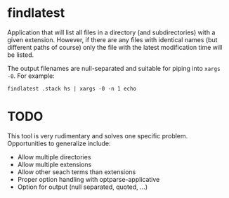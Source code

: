 # findlatest

Application that will list all files in a directory (and subdirectories)
with a given extension. However, if there are any files with identical
names (but different paths of course) only the file with the latest
modification time will be listed.

The output filenames are null-separated and suitable for piping
into `xargs -0`.  For example:

    findlatest .stack hs | xargs -0 -n 1 echo


# TODO

This tool is very rudimentary and solves one specific problem.
Opportunities to generalize include:

- Allow multiple directories
- Allow multiple extensions
- Allow other seach terms than extensions
- Proper option handling with optparse-applicative
- Option for output (null separated, quoted, …)
